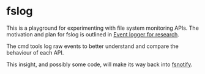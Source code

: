 # fslog

This is a playground for experimenting with file system monitoring APIs. The motivation and plan for fslog is outlined in [Event logger for research](https://github.com/go-fsnotify/fsnotify/issues/23).

The cmd tools log raw events to better understand and compare the behaviour of each API. 

This insight, and possibly some code, will make its way back into [fsnotify](https://github.com/go-fsnotify/fsnotify).
